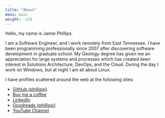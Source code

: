 ```yaml
---
title: "About"
menu: main
weight: -210
---
```


Hello, my name is Jamie Phillips.

I am a Software Engineer, and I work remotely from East Tennessee. I have been programming professionally since 2007 after discovering software development in graduate school. My Geology degree has given me an appreciation for large systems and processes which has created keen interest in Solutions Architecture, DevOps, and the Cloud. During the day I work on Windows, but at night I am all about Linux.

I have profiles scattered around the web at the following sites:

* [GitHub (phillipsj)](https://github.com/phillipsj)
* [Buy me a coffee](https://www.buymeacoffee.com/aQPnJ73O8)
* [LinkedIn](https://www.linkedin.com/in/jamie-phillips-695927b0)
* [Goodreads (phillipsj)](http://www.goodreads.com/phillipsj)
* [YouTube Channel](https://www.youtube.com/channel/UCKGt52ca8BvLTgDP5KIKzCA)
